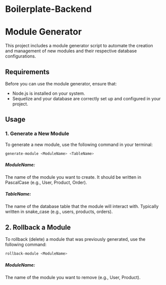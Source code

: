 # Boilerplate-Backend

# Module Generator

This project includes a module generator script to automate the creation and management of new modules and their respective database configurations.

## Requirements
Before you can use the module generator, ensure that:
- Node.js is installed on your system.
- Sequelize and your database are correctly set up and configured in your project.

## Usage

### 1. Generate a New Module

To generate a new module, use the following command in your terminal:

```bash
generate-module <ModuleName> <TableName>
```
##### ModuleName:
The name of the module you want to create. It should be written in PascalCase (e.g., User, Product, Order).

##### TableName:
The name of the database table that the module will interact with. Typically written in snake_case (e.g., users, products, orders).

## 2. Rollback a Module
  To rollback (delete) a module that was previously generated, use the following command:

```bash
rollback-module <ModuleName>
```
##### ModuleName:
The name of the module you want to remove (e.g., User, Product).